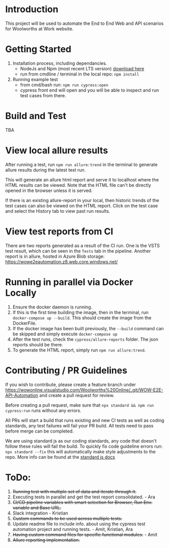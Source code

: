# Introduction 
This project will be used to automate the End to End Web and API scenarios for Woolworths at Work website.

# Getting Started
1. Installation process, including dependancies. 
    * NodeJs and Npm (most recent LTS version) [download here](https://nodejs.org/en/)
    * run from cmdline / terminal in the local repo: `npm install` 
2. Running example test
    * from cmd/bash run: `npm run cypress:open`
    * cypress front end will open and you will be able to inspect and run test cases from there.

# Build and Test
TBA

# View local allure results
After running a test, run `npm run allure:trend` in the terminal to generate allure results during the latest test run.

This will generate an allure html report and serve it to localhost where the HTML results can be viewed. Note that the HTML file can't be directly opened in the browser unless it is served.

If there is an existing allure-report in your local, then historic trends of the test cases can also be viewed on the HTML report. Click on the test case and select the History tab to view past run results.

# View test reports from CI

There are two reports generated as a result of the CI run. One is the VSTS test result, which can be seen in the `Tests` tab in the pipeline.
Another report is in allure, hosted in Azure Blob storage: https://wowe2eautomation.z8.web.core.windows.net/

# Running in parallel via Docker Locally
1. Ensure the docker daemon is running. 
2. If this is the first time building the image, then in the terminal, run `docker-compose up --build`. This should create the image from the DockerFile. 
3. If the docker image has been built previously, the `--build` command can be skipped and simply execute `docker-compose up`
4. After the test runs, check the `cypress/allure-reports` folder. The json reports should be there.
5. To generate the HTML report, simply run `npm run allure:trend`.

# Contributing / PR Guidelines
If you wish to contribute, please create a feature branch under https://wowonline.visualstudio.com/Woolworths%20Online/_git/WOW-E2E-API-Automation and create a pull request for review. 

Before creating a pull request, make sure that `npx standard && npm run cypress:run` runs without any errors.

All PRs will start a build that runs existing and new CI tests as well as coding standards, any test failures will fail your PR build. All tests need to pass before merge can be completed. 

We are using standard js as our coding standards, any code that doesn't follow these rules will fail the build.
To quickly fix code guideline errors run: `npx standard --fix` this will automatically make style adjustments to the repo. 
More info can be found at the [standard js docs](https://standardjs.com/)
 
# ToDo:
1. ~~Running test with multiple set of data and iterate through it.~~
2. Executing tests in parallel and get the test report consolidated. - Ara
3. ~~CI/CD pipeline variables with smart selection for Browser, Run Env. variable and Base URL.~~
4. Slack integration - Kristian
5. ~~Custom commands to be used across multiple tests.~~
6. Update readme file to include info. about using the cypress test automation project and running tests. - Amit, Kristian, Ara
7. ~~Having custom command files for specific functional modules.~~ - Amit
8. ~~Allure reporting implementation.~~
